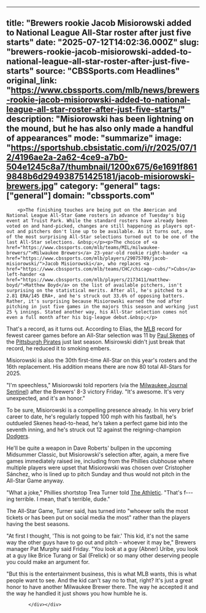 ---
   title: "Brewers rookie Jacob Misiorowski added to National League All-Star roster after just five starts"
   date: "2025-07-12T14:02:36.000Z"
   slug: "brewers-rookie-jacob-misiorowski-added-to-national-league-all-star-roster-after-just-five-starts"
   source: "CBSSports.com Headlines"
   original_link: "https://www.cbssports.com/mlb/news/brewers-rookie-jacob-misiorowski-added-to-national-league-all-star-roster-after-just-five-starts/"
   description: "Misiorowski has been lightning on the mound, but he has also only made a handful of appearances"
   mode: "summarize"
   image: "https://sportshub.cbsistatic.com/i/r/2025/07/12/4196ae2a-2a62-4ce9-a7b0-504e1245c8a7/thumbnail/1200x675/6e1691f8619848b6d294938751425181/jacob-misiorowski-brewers.jpg"
   category: "general"
   tags: ["general"]
   domain: "cbssports.com"
  ---
  <div id="readability-page-1" class="page"><div>
        
        
                            
                
        <p>The finishing touches are being put on the American and National League All-Star Game rosters in advance of Tuesday's big event at Truist Park. While the standard rosters have already been voted on and hand-picked, changes are still happening as players opt-out and pitchers don't line up to be available. As it turns out, one of the most surprising All-Star selections turned out to be one of the last All-Star selections. &nbsp;</p><p>The choice of <a href="https://www.cbssports.com/mlb/teams/MIL/milwaukee-brewers/">Milwaukee Brewers</a> 23-year-old rookie right-hander <a href="https://www.cbssports.com/mlb/players/29075709/jacob-misiorowski/">Jacob Misiorowski</a>, who replaces <a href="https://www.cbssports.com/mlb/teams/CHC/chicago-cubs/">Cubs</a> left-hander <a href="https://www.cbssports.com/mlb/players/2173411/matthew-boyd/">Matthew Boyd</a> on the list of available pitchers, isn't surprising on the statistical merits. After all, he's pitched to a 2.81 ERA/145 ERA+, and he's struck out 33.6% of opposing batters. Rather, it's surprising because Misiorowski earned the nod after pitching in just five games in the majors this season and working just 25 ⅔ innings. Stated another way, his All-Star selection comes not even a full month after his big-league debut.&nbsp;</p>
<p>That's a record, as it turns out. According to Elias, the <a href="https://cbssports.com/mlb/">MLB</a> record for fewest career games before an All-Star selection was 11 by <a href="https://www.cbssports.com/mlb/players/29153541/paul-skenes/">Paul Skenes</a> of the <a href="https://www.cbssports.com/mlb/teams/PIT/pittsburgh-pirates/">Pittsburgh Pirates</a> just last season. Misirowski didn't just break that record, he reduced it to smoking embers.&nbsp;</p><p>Misiorowski is also the 30th first-time All-Star on this year's rosters and the 16th replacement. His addition means there are now 80 total All-Stars for 2025.</p>
        

<p>"I'm speechless," Misiorowski told reporters (via the <a href="https://www.jsonline.com/story/sports/mlb/brewers/2025/07/11/im-speechless-brewers-phenom-jacob-misiorowski-named-an-nl-all-star/84695339007/" target="_blank" rel="nofollow">Milwaukee Journal Sentinel</a>) after the Brewers' 8-3 victory Friday. "It's awesome. It's very unexpected, and it's an honor."</p><p>To be sure, Misiorowski is a compelling presence already. In his very brief career to date, he's regularly topped 100 mph with his fastball, he's outdueled Skenes head-to-head, he's taken a perfect game bid into the seventh inning, and he's struck out 12 against the reigning-champion <a href="https://www.cbssports.com/mlb/teams/LAD/los-angeles-dodgers/">Dodgers</a>.&nbsp;</p><p>He'll be quite a weapon in Dave Roberts' bullpen in the upcoming Midsummer Classic, but Misiorowski's selection after, again, a mere five games immediately raised ire, including from the Phillies clubhouse where multiple players were upset that Misiorowski was chosen over Cristopher Sánchez, who is lined up to pitch Sunday and thus would not pitch in the All-Star Game anyway.</p>
        

<p>"What a joke," Phillies shortstop Trea Turner told <a href="https://www.nytimes.com/athletic/6489580/2025/07/12/phillies-all-star-snubs-jacob-misiorowski-brewers/" target="_blank">The Athletic</a>. "That's f---ing terrible. I mean, that's terrible, dude."</p><p>The All-Star Game, Turner said, has turned into "whoever sells the most tickets or has been put on social media the most" rather than the players having the best seasons.</p><p>"At first I thought, 'This is not going to be fair.' This kid, it's not the same way the other guys have to go out and pitch – whoever it may be," Brewers manager Pat Murphy said Friday. "You look at a guy (Abner) Uribe, you look at a guy like Brice Turang or Sal (Frelick) or so many other deserving people you could make an argument for.</p>
        

<p>"But this is the entertainment business, this is what MLB wants, this is what people want to see. And the kid can't say no to that, right? It's just a great honor to have another Milwaukee Brewer there. The way he accepted it and the way he handled it just shows you how humble he is.</p>


        
            </div></div>